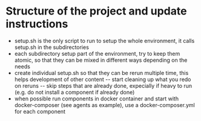 # Structure of the project and update instructions

- setup.sh is the only script to run to setup the whole environment, it calls setup.sh in the subdirectories
- each subdirectory setup part of the environment, try to keep them atomic, so that they can be mixed in different ways depending on the needs
- create individual setup.sh so that they can be rerun multiple time, this helps development of other content
-- start cleaning up what you redo on reruns
-- skip steps that are already done, expecially if heavy to run (e.g. do not install a component if already done)
- when possible run components in docker container and start with docker-composer (see agents as example), use a docker-composer.yml for each component
